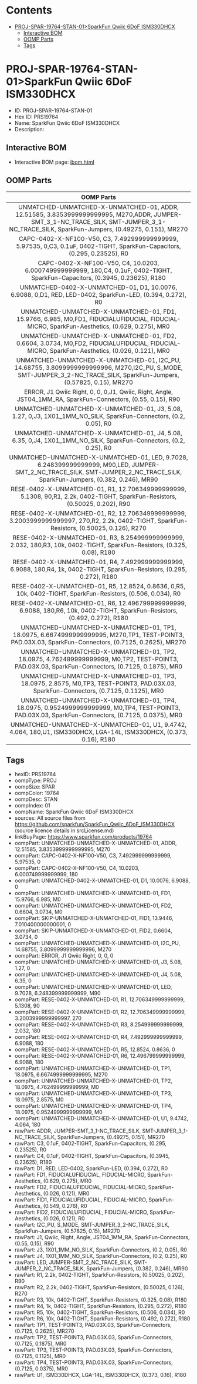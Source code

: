 



Contents
========

* [PROJ-SPAR-19764-STAN-01>SparkFun Qwiic 6DoF ISM330DHCX](#proj-spar-19764-stan-01sparkfun-qwiic-6dof-ism330dhcx)
	* [Interactive BOM](#interactive-bom)
	* [OOMP Parts](#oomp-parts)
	* [Tags](#tags)

# PROJ-SPAR-19764-STAN-01>SparkFun Qwiic 6DoF ISM330DHCX

- ID: PROJ-SPAR-19764-STAN-01
- Hex ID: PRS19764
- Name: SparkFun Qwiic 6DoF ISM330DHCX
- Description: 

## Interactive BOM

- Interactive BOM page: [ibom.html](kicad/bom/ibom.html)

## OOMP Parts
  

|OOMP Parts|
| :---: |
|UNMATCHED-UNMATCHED-X-UNMATCHED-01, ADDR, 12.51585, 3.8353999999999995, M270,ADDR, JUMPER-SMT_3_1-NC_TRACE_SILK, SMT-JUMPER_3_1-NC_TRACE_SILK, SparkFun-Jumpers, (0.49275, 0.151), MR270|
|CAPC-0402-X-NF100-V50, C3, 7.492999999999999, 5.97535, 0,C3, 0.1uF, 0402-TIGHT, SparkFun-Capacitors, (0.295, 0.23525), R0|
|CAPC-0402-X-NF100-V50, C4, 10.0203, 6.000749999999999, 180,C4, 0.1uF, 0402-TIGHT, SparkFun-Capacitors, (0.3945, 0.23625), R180|
|UNMATCHED-0402-X-UNMATCHED-01, D1, 10.0076, 6.9088, 0,D1, RED, LED-0402, SparkFun-LED, (0.394, 0.272), R0|
|UNMATCHED-UNMATCHED-X-UNMATCHED-01, FD1, 15.9766, 6.985, M0,FD1, FIDUCIALUFIDUCIAL, FIDUCIAL-MICRO, SparkFun-Aesthetics, (0.629, 0.275), MR0|
|UNMATCHED-UNMATCHED-X-UNMATCHED-01, FD2, 0.6604, 3.0734, M0,FD2, FIDUCIALUFIDUCIAL, FIDUCIAL-MICRO, SparkFun-Aesthetics, (0.026, 0.121), MR0|
|UNMATCHED-UNMATCHED-X-UNMATCHED-01, I2C_PU, 14.68755, 3.8099999999999996, M270,I2C_PU, S_MODE, SMT-JUMPER_3_2-NC_TRACE_SILK, SparkFun-Jumpers, (0.57825, 0.15), MR270|
|ERROR, J1 Qwiic Right, 0, 0, 0,J1, Qwiic, Right, Angle, JST04_1MM_RA, SparkFun-Connectors, (0.55, 0.15), R90|
|UNMATCHED-UNMATCHED-X-UNMATCHED-01, J3, 5.08, 1.27, 0,J3, 1X01_1MM_NO_SILK, SparkFun-Connectors, (0.2, 0.05), R0|
|UNMATCHED-UNMATCHED-X-UNMATCHED-01, J4, 5.08, 6.35, 0,J4, 1X01_1MM_NO_SILK, SparkFun-Connectors, (0.2, 0.25), R0|
|UNMATCHED-UNMATCHED-X-UNMATCHED-01, LED, 9.7028, 6.248399999999999, M90,LED, JUMPER-SMT_2_NC_TRACE_SILK, SMT-JUMPER_2_NC_TRACE_SILK, SparkFun-Jumpers, (0.382, 0.246), MR90|
|RESE-0402-X-UNMATCHED-01, R1, 12.706349999999999, 5.1308, 90,R1, 2.2k, 0402-TIGHT, SparkFun-Resistors, (0.50025, 0.202), R90|
|RESE-0402-X-UNMATCHED-01, R2, 12.706349999999999, 3.2003999999999997, 270,R2, 2.2k, 0402-TIGHT, SparkFun-Resistors, (0.50025, 0.126), R270|
|RESE-0402-X-UNMATCHED-01, R3, 8.254999999999999, 2.032, 180,R3, 10k, 0402-TIGHT, SparkFun-Resistors, (0.325, 0.08), R180|
|RESE-0402-X-UNMATCHED-01, R4, 7.492999999999999, 6.9088, 180,R4, 1k, 0402-TIGHT, SparkFun-Resistors, (0.295, 0.272), R180|
|RESE-0402-X-UNMATCHED-01, R5, 12.8524, 0.8636, 0,R5, 10k, 0402-TIGHT, SparkFun-Resistors, (0.506, 0.034), R0|
|RESE-0402-X-UNMATCHED-01, R6, 12.496799999999999, 6.9088, 180,R6, 10k, 0402-TIGHT, SparkFun-Resistors, (0.492, 0.272), R180|
|UNMATCHED-UNMATCHED-X-UNMATCHED-01, TP1, 18.0975, 6.6674999999999995, M270,TP1, TEST-POINT3, PAD.03X.03, SparkFun-Connectors, (0.7125, 0.2625), MR270|
|UNMATCHED-UNMATCHED-X-UNMATCHED-01, TP2, 18.0975, 4.762499999999999, M0,TP2, TEST-POINT3, PAD.03X.03, SparkFun-Connectors, (0.7125, 0.1875), MR0|
|UNMATCHED-UNMATCHED-X-UNMATCHED-01, TP3, 18.0975, 2.8575, M0,TP3, TEST-POINT3, PAD.03X.03, SparkFun-Connectors, (0.7125, 0.1125), MR0|
|UNMATCHED-UNMATCHED-X-UNMATCHED-01, TP4, 18.0975, 0.9524999999999999, M0,TP4, TEST-POINT3, PAD.03X.03, SparkFun-Connectors, (0.7125, 0.0375), MR0|
|UNMATCHED-UNMATCHED-X-UNMATCHED-01, U1, 9.4742, 4.064, 180,U1, ISM330DHCX, LGA-14L, ISM330DHCX, (0.373, 0.16), R180|

## Tags

- hexID: PRS19764
- oompType: PROJ
- oompSize: SPAR
- oompColor: 19764
- oompDesc: STAN
- oompIndex: 01
- oompName: SparkFun Qwiic 6DoF ISM330DHCX
- sources: All source files from https://github.com/sparkfun/SparkFun_Qwiic_6DoF_ISM330DHCX (source licence details in srcLicense.md)
- linkBuyPage: https://www.sparkfun.com/products/19764
- oompPart: UNMATCHED-UNMATCHED-X-UNMATCHED-01, ADDR, 12.51585, 3.8353999999999995, M270
- oompPart: CAPC-0402-X-NF100-V50, C3, 7.492999999999999, 5.97535, 0
- oompPart: CAPC-0402-X-NF100-V50, C4, 10.0203, 6.000749999999999, 180
- oompPart: UNMATCHED-0402-X-UNMATCHED-01, D1, 10.0076, 6.9088, 0
- oompPart: UNMATCHED-UNMATCHED-X-UNMATCHED-01, FD1, 15.9766, 6.985, M0
- oompPart: UNMATCHED-UNMATCHED-X-UNMATCHED-01, FD2, 0.6604, 3.0734, M0
- oompPart: SKIP-UNMATCHED-X-UNMATCHED-01, FID1, 13.9446, 7.010400000000001, 0
- oompPart: SKIP-UNMATCHED-X-UNMATCHED-01, FID2, 0.6604, 3.0734, 0
- oompPart: UNMATCHED-UNMATCHED-X-UNMATCHED-01, I2C_PU, 14.68755, 3.8099999999999996, M270
- oompPart: ERROR, J1 Qwiic Right, 0, 0, 0
- oompPart: UNMATCHED-UNMATCHED-X-UNMATCHED-01, J3, 5.08, 1.27, 0
- oompPart: UNMATCHED-UNMATCHED-X-UNMATCHED-01, J4, 5.08, 6.35, 0
- oompPart: UNMATCHED-UNMATCHED-X-UNMATCHED-01, LED, 9.7028, 6.248399999999999, M90
- oompPart: RESE-0402-X-UNMATCHED-01, R1, 12.706349999999999, 5.1308, 90
- oompPart: RESE-0402-X-UNMATCHED-01, R2, 12.706349999999999, 3.2003999999999997, 270
- oompPart: RESE-0402-X-UNMATCHED-01, R3, 8.254999999999999, 2.032, 180
- oompPart: RESE-0402-X-UNMATCHED-01, R4, 7.492999999999999, 6.9088, 180
- oompPart: RESE-0402-X-UNMATCHED-01, R5, 12.8524, 0.8636, 0
- oompPart: RESE-0402-X-UNMATCHED-01, R6, 12.496799999999999, 6.9088, 180
- oompPart: UNMATCHED-UNMATCHED-X-UNMATCHED-01, TP1, 18.0975, 6.6674999999999995, M270
- oompPart: UNMATCHED-UNMATCHED-X-UNMATCHED-01, TP2, 18.0975, 4.762499999999999, M0
- oompPart: UNMATCHED-UNMATCHED-X-UNMATCHED-01, TP3, 18.0975, 2.8575, M0
- oompPart: UNMATCHED-UNMATCHED-X-UNMATCHED-01, TP4, 18.0975, 0.9524999999999999, M0
- oompPart: UNMATCHED-UNMATCHED-X-UNMATCHED-01, U1, 9.4742, 4.064, 180
- rawPart: ADDR, JUMPER-SMT_3_1-NC_TRACE_SILK, SMT-JUMPER_3_1-NC_TRACE_SILK, SparkFun-Jumpers, (0.49275, 0.151), MR270
- rawPart: C3, 0.1uF, 0402-TIGHT, SparkFun-Capacitors, (0.295, 0.23525), R0
- rawPart: C4, 0.1uF, 0402-TIGHT, SparkFun-Capacitors, (0.3945, 0.23625), R180
- rawPart: D1, RED, LED-0402, SparkFun-LED, (0.394, 0.272), R0
- rawPart: FD1, FIDUCIALUFIDUCIAL, FIDUCIAL-MICRO, SparkFun-Aesthetics, (0.629, 0.275), MR0
- rawPart: FD2, FIDUCIALUFIDUCIAL, FIDUCIAL-MICRO, SparkFun-Aesthetics, (0.026, 0.121), MR0
- rawPart: FID1, FIDUCIALUFIDUCIAL, FIDUCIAL-MICRO, SparkFun-Aesthetics, (0.549, 0.276), R0
- rawPart: FID2, FIDUCIALUFIDUCIAL, FIDUCIAL-MICRO, SparkFun-Aesthetics, (0.026, 0.121), R0
- rawPart: I2C_PU, S_MODE, SMT-JUMPER_3_2-NC_TRACE_SILK, SparkFun-Jumpers, (0.57825, 0.15), MR270
- rawPart: J1, Qwiic, Right, Angle, JST04_1MM_RA, SparkFun-Connectors, (0.55, 0.15), R90
- rawPart: J3, 1X01_1MM_NO_SILK, SparkFun-Connectors, (0.2, 0.05), R0
- rawPart: J4, 1X01_1MM_NO_SILK, SparkFun-Connectors, (0.2, 0.25), R0
- rawPart: LED, JUMPER-SMT_2_NC_TRACE_SILK, SMT-JUMPER_2_NC_TRACE_SILK, SparkFun-Jumpers, (0.382, 0.246), MR90
- rawPart: R1, 2.2k, 0402-TIGHT, SparkFun-Resistors, (0.50025, 0.202), R90
- rawPart: R2, 2.2k, 0402-TIGHT, SparkFun-Resistors, (0.50025, 0.126), R270
- rawPart: R3, 10k, 0402-TIGHT, SparkFun-Resistors, (0.325, 0.08), R180
- rawPart: R4, 1k, 0402-TIGHT, SparkFun-Resistors, (0.295, 0.272), R180
- rawPart: R5, 10k, 0402-TIGHT, SparkFun-Resistors, (0.506, 0.034), R0
- rawPart: R6, 10k, 0402-TIGHT, SparkFun-Resistors, (0.492, 0.272), R180
- rawPart: TP1, TEST-POINT3, PAD.03X.03, SparkFun-Connectors, (0.7125, 0.2625), MR270
- rawPart: TP2, TEST-POINT3, PAD.03X.03, SparkFun-Connectors, (0.7125, 0.1875), MR0
- rawPart: TP3, TEST-POINT3, PAD.03X.03, SparkFun-Connectors, (0.7125, 0.1125), MR0
- rawPart: TP4, TEST-POINT3, PAD.03X.03, SparkFun-Connectors, (0.7125, 0.0375), MR0
- rawPart: U1, ISM330DHCX, LGA-14L, ISM330DHCX, (0.373, 0.16), R180
